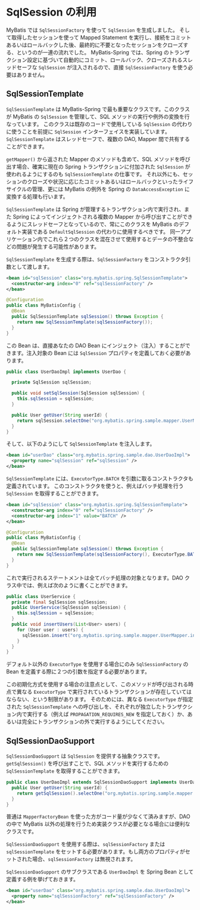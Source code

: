 <a name="SqlSession_の利用"></a>

# SqlSession の利用

MyBatis では `SqlSessionFactory` を使って `SqlSession` を生成しました。 そして取得したセッションを使って Mapped Statement
を実行し、接続をコミットあるいはロールバックした後、最終的に不要となったセッションをクローズする、というのが一連の流れでした。 MyBatis-Spring では、Spring
のトランザクション設定に基づいて自動的にコミット、ロールバック、クローズされるスレッドセーフな `SqlSession` が注入されるので、直接 `SqlSessionFactory` を使う必要はありません。

## SqlSessionTemplate

`SqlSessionTemplate` は MyBatis-Spring で最も重要なクラスです。このクラスが MyBatis の `SqlSession` を管理して、SQL メソッドの実行や例外の変換を行なっています。
このクラスは既存のコードで使用している `SqlSession` の代わりに使うことを前提に `SqlSession` インターフェイスを実装しています。`SqlSessionTemplate` はスレッドセーフで、複数の DAO,
Mapper 間で共有することができます。

`getMapper()` から返された Mapper のメソッドも含めて、SQL メソッドを呼び出す場合、確実に現在の Spring トランザクションに付加された `SqlSession`
が使われるようにするのも `SqlSessionTemplate` の仕事です。 それ以外にも、セッションのクローズや状況に応じたコミットあるいはロールバックといったライフサイクルの管理、更には MyBatis の例外を Spring
の `DataAccessException` に変換する処理も行います。

`SqlSessionTemplate` は Spring が管理するトランザクション内で実行され、また Spring によってインジェクトされる複数の Mapper
から呼び出すことができるようにスレッドセーフとなっているので、常にこのクラスを MyBatis のデフォルト実装である `DefaultSqlSession` の代わりに使用するべきです。
同一アプリケーション内でこれら２つのクラスを混在させて使用するとデータの不整合などの問題が発生する可能性があります。

`SqlSessionTemplate` を生成する際は、`SqlSessionFactory` をコンストラクタ引数として渡します。

```xml
<bean id="sqlSession" class="org.mybatis.spring.SqlSessionTemplate">
  <constructor-arg index="0" ref="sqlSessionFactory" />
</bean>
```

```java
@Configuration
public class MyBatisConfig {
  @Bean
  public SqlSessionTemplate sqlSession() throws Exception {
    return new SqlSessionTemplate(sqlSessionFactory());
  }
}
```

この Bean は、直接あなたの DAO Bean にインジェクト（注入）することができます。注入対象の Bean には `SqlSession` プロパティを定義しておく必要があります。

```java
public class UserDaoImpl implements UserDao {

  private SqlSession sqlSession;

  public void setSqlSession(SqlSession sqlSession) {
    this.sqlSession = sqlSession;
  }

  public User getUser(String userId) {
    return sqlSession.selectOne("org.mybatis.spring.sample.mapper.UserMapper.getUser", userId);
  }
}
```

そして、以下のようにして `SqlSessionTemplate` を注入します。

```xml
<bean id="userDao" class="org.mybatis.spring.sample.dao.UserDaoImpl">
  <property name="sqlSession" ref="sqlSession" />
</bean>
```

`SqlSessionTemplate` には、`ExecutorType.BATCH` を引数に取るコンストラクタも定義されています。 このコンストラクタを使うと、例えばバッチ処理を行う `SqlSession`
を取得することができます。

```xml
<bean id="sqlSession" class="org.mybatis.spring.SqlSessionTemplate">
  <constructor-arg index="0" ref="sqlSessionFactory" />
  <constructor-arg index="1" value="BATCH" />
</bean>
```

```java
@Configuration
public class MyBatisConfig {
  @Bean
  public SqlSessionTemplate sqlSession() throws Exception {
    return new SqlSessionTemplate(sqlSessionFactory(), ExecutorType.BATCH);
  }
}
```

これで実行されるステートメントは全てバッチ処理の対象となります。DAO クラス中では、例えば次のように書くことができます。

```java
public class UserService {
  private final SqlSession sqlSession;
  public UserService(SqlSession sqlSession) {
    this.sqlSession = sqlSession;
  }
  public void insertUsers(List<User> users) {
    for (User user : users) {
      sqlSession.insert("org.mybatis.spring.sample.mapper.UserMapper.insertUser", user);
    }
  }
}
```

デフォルト以外の `ExecutorType` を使用する場合にのみ `SqlSessionFactory` の Bean を定義する際に２つの引数を指定する必要があります。

この初期化方式を使用する場合の注意点として、このメソッドが呼び出される時点で異なる `ExecutorType` で実行されているトランザクションが存在していてはならない、という制限があります。
そのためには、異なる `ExecutorType` が指定された `SqlSessionTemplate` への呼び出しを、それぞれが独立したトランザクション内で実行する（例えば `PROPAGATION_REQUIRES_NEW`
を指定しておく）か、あるいは完全にトランザクションの外で実行するようにしてください。

## SqlSessionDaoSupport

`SqlSessionDaoSupport` は `SqlSession` を提供する抽象クラスです。`getSqlSession()` を呼び出すことで、SQL メソッドを実行するための `SqlSessionTemplate`
を取得することができます。

```java
public class UserDaoImpl extends SqlSessionDaoSupport implements UserDao {
  public User getUser(String userId) {
    return getSqlSession().selectOne("org.mybatis.spring.sample.mapper.UserMapper.getUser", userId);
  }
}
```

普通は `MapperFactoryBean` を使った方がコード量が少なくて済みますが、DAO の中で MyBatis 以外の処理を行うため実装クラスが必要となる場合には便利なクラスです。

`SqlSessionDaoSupport` を使用する際は、`sqlSessionFactory` または `sqlSessionTemplate`
をセットする必要があります。もし両方のプロパティがセットされた場合、`sqlSessionFactory` は無視されます。

`SqlSessionDaoSupport` のサブクラスである `UserDaoImpl` を Spring Bean として定義する例を挙げておきます。

```xml
<bean id="userDao" class="org.mybatis.spring.sample.dao.UserDaoImpl">
  <property name="sqlSessionFactory" ref="sqlSessionFactory" />
</bean>
```
